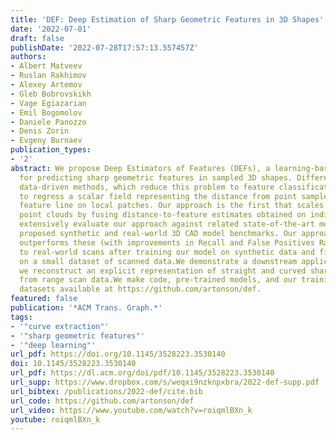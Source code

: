 ```yaml
---
title: 'DEF: Deep Estimation of Sharp Geometric Features in 3D Shapes'
date: '2022-07-01'
draft: false
publishDate: '2022-07-28T17:57:13.557457Z'
authors:
- Albert Matveev
- Ruslan Rakhimov
- Alexey Artemov
- Gleb Bobrovskikh
- Vage Egiazarian
- Emil Bogomolov
- Daniele Panozzo
- Denis Zorin
- Evgeny Burnaev
publication_types:
- '2'
abstract: We propose Deep Estimators of Features (DEFs), a learning-based framework
  for predicting sharp geometric features in sampled 3D shapes. Differently from existing
  data-driven methods, which reduce this problem to feature classification, we propose
  to regress a scalar field representing the distance from point samples to the closest
  feature line on local patches. Our approach is the first that scales to massive
  point clouds by fusing distance-to-feature estimates obtained on individual patches.We
  extensively evaluate our approach against related state-of-the-art methods on newly
  proposed synthetic and real-world 3D CAD model benchmarks. Our approach not only
  outperforms these (with improvements in Recall and False Positives Rates), but generalizes
  to real-world scans after training our model on synthetic data and fine-tuning it
  on a small dataset of scanned data.We demonstrate a downstream application, where
  we reconstruct an explicit representation of straight and curved sharp feature lines
  from range scan data.We make code, pre-trained models, and our training and evaluation
  datasets available at https://github.com/artonson/def.
featured: false
publication: '*ACM Trans. Graph.*'
tags:
- '"curve extraction"'
- '"sharp geometric features"'
- '"deep learning"'
url_pdf: https://doi.org/10.1145/3528223.3530140
doi: 10.1145/3528223.3530140
url_pdf: https://dl.acm.org/doi/pdf/10.1145/3528223.3530140
url_supp: https://www.dropbox.com/s/weqxi9nzknpxbra/2022-def-supp.pdf
url_bibtex: /publications/2022-def/cite.bib
url_code: https://github.com/artonson/def
url_video: https://www.youtube.com/watch?v=roiqmlBXn_k
youtube: roiqmlBXn_k
---
```


